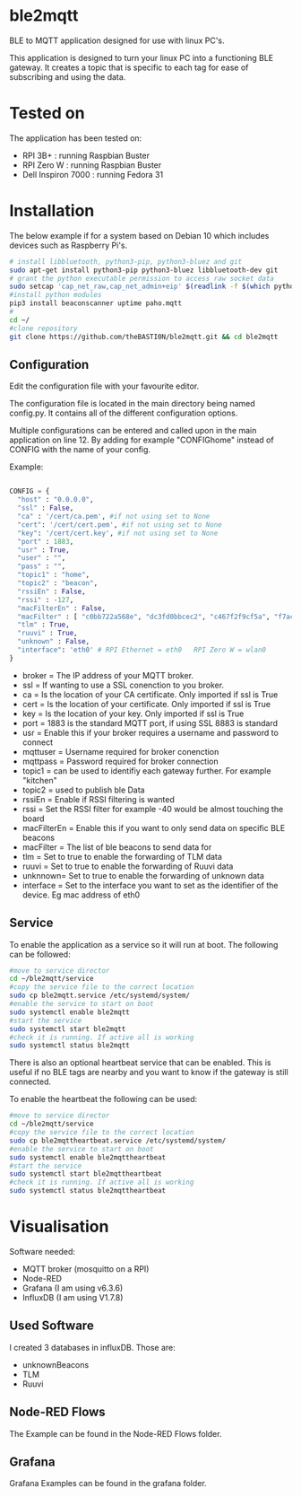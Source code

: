 # ble2mqtt
BLE to MQTT application designed for use with linux PC's.

This application is designed to turn your linux PC into a functioning BLE
gateway. It creates a topic that is specific to each tag for ease of
subscribing and using the data.

# Tested on
The application has been tested on:
* RPI 3B+ : running Raspbian Buster
* RPI Zero W : running Raspbian Buster
* Dell Inspiron 7000 : running Fedora 31

# Installation

The below example if for a system based on Debian 10 which includes devices such as Raspberry Pi's.

```bash
# install libbluetooth, python3-pip, python3-bluez and git
sudo apt-get install python3-pip python3-bluez libbluetooth-dev git
# grant the python executable permission to access raw socket data
sudo setcap 'cap_net_raw,cap_net_admin+eip' $(readlink -f $(which python3))
#install python modules
pip3 install beaconscanner uptime paho.mqtt
#
cd ~/
#clone repository
git clone https://github.com/theBASTI0N/ble2mqtt.git && cd ble2mqtt
```

## Configuration
Edit the configuration file with your favourite editor.

The configuration file is located in the main directory being named config.py.
It contains all of the different configuration options.

Multiple configurations can be entered and called upon in the main application
on line 12. By adding for example "CONFIGhome"  instead of CONFIG with the name of your config.

Example:
```python

CONFIG = {
  "host" : "0.0.0.0",
  "ssl" : False,
  "ca" : '/cert/ca.pem', #if not using set to None
  "cert": '/cert/cert.pem', #if not using set to None
  "key": '/cert/cert.key', #if not using set to None
  "port" : 1883,
  "usr" : True,
  "user" : "",
  "pass" : "",
  "topic1" : "home",
  "topic2" : "beacon",
  "rssiEn" : False,
  "rssi" : -127,
  "macFilterEn" : False,
  "macFilter" : [ "c0bb722a568e", "dc3fd0bbcec2", "c467f2f9cf5a", "f7ac6ea886b1"],
  "tlm" : True,
  "ruuvi" : True,
  "unknown" : False,
  "interface": 'eth0' # RPI Ethernet = eth0   RPI Zero W = wlan0
}

```
* broker = The IP address of your MQTT broker.
* ssl = If wanting to use a SSL conenction to you broker.
* ca = Is the location of your CA certificate. Only imported if ssl is True
* cert = Is the location of your certificate. Only imported if ssl is True
* key = Is the location of your key. Only imported if ssl is True
* port = 1883 is the standard MQTT port, if using SSL 8883 is standard
* usr = Enable this if your broker requires a username and password to connect
* mqttuser = Username required for broker conenction
* mqttpass = Password required for broker connection
* topic1 = can be used to identifiy each gateway further. For example "kitchen"
* topic2 = used to publish ble Data
* rssiEn = Enable if RSSI filtering is wanted
* rssi = Set the RSSI filter for example -40 would be almost touching the board
* macFilterEn = Enable this if you want to only send data on specific BLE beacons
* macFilter = The list of ble beacons to send data for
* tlm = Set to true to enable the forwarding of TLM data
* ruuvi = Set to true to enable the forwarding of Ruuvi data
* unknnown= Set to true to enable the forwarding of unknown data
* interface = Set to the interface you want to set as the identifier of the device. Eg mac address of eth0

## Service

To enable the application as a service so it will run at boot. The following can be followed:

```bash
#move to service director
cd ~/ble2mqtt/service
#copy the service file to the correct location
sudo cp ble2mqtt.service /etc/systemd/system/
#enable the service to start on boot
sudo systemctl enable ble2mqtt
#start the service
sudo systemctl start ble2mqtt
#check it is running. If active all is working
sudo systemctl status ble2mqtt
```

There is also an optional heartbeat service that can be enabled. This is useful if no BLE tags are nearby and you want to know if the gateway is still connected.

To enable the heartbeat the following can be used:
```bash
#move to service director
cd ~/ble2mqtt/service
#copy the service file to the correct location
sudo cp ble2mqttheartbeat.service /etc/systemd/system/
#enable the service to start on boot
sudo systemctl enable ble2mqttheartbeat
#start the service
sudo systemctl start ble2mqttheartbeat
#check it is running. If active all is working
sudo systemctl status ble2mqttheartbeat
```

# Visualisation

Software needed:
* MQTT broker (mosquitto on a RPI)
* Node-RED
* Grafana (I am using v6.3.6)
* InfluxDB (I am using V1.7.8)

## Used Software

I created 3 databases in influxDB. Those are:
* unknownBeacons
* TLM
* Ruuvi

## Node-RED Flows

The Example can be found in the Node-RED Flows folder.

## Grafana

Grafana Examples can be found in the grafana folder.